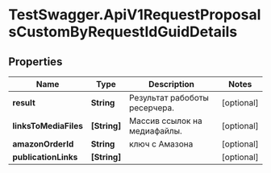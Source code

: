 # TestSwagger.ApiV1RequestProposalsCustomByRequestIdGuidDetails

## Properties

Name | Type | Description | Notes
------------ | ------------- | ------------- | -------------
**result** | **String** | Результат рабоботы ресерчера. | [optional] 
**linksToMediaFiles** | **[String]** | Массив ссылок на медиафайлы. | [optional] 
**amazonOrderId** | **String** | ключ с Амазона | [optional] 
**publicationLinks** | **[String]** |  | [optional] 


